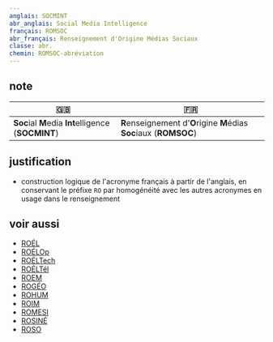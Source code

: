 ```yaml
---
anglais: SOCMINT
abr_anglais: Social Media Intelligence
français: ROMSOC
abr_français: Renseignement d'Origine Médias Sociaux
classe: abr.
chemin: ROMSOC-abréviation
---
```

## note

🇬🇧 | 🇫🇷
---|---
**Soc**ial **M**edia **Int**elligence (**SOCMINT**) | **R**enseignement d'**O**rigine **M**édias **Soc**iaux (**ROMSOC**)

## justification

- construction logique de l'acronyme français à partir de l'anglais, en conservant le préfixe `RO` par homogénéité avec les autres acronymes en usage dans le renseignement

## voir aussi

- [ROÉL](ROÉL-abréviation.html)
- [ROÉLOp](ROÉLOp-abréviation.html)
- [ROÉLTech](ROÉLTech-abréviation.html)
- [ROÉLTél](ROÉLTél-abréviation.html)
- [ROEM](ROEM-abréviation.html)
- [ROGÉO](ROGÉO-abréviation.html)
- [ROHUM](ROHUM-abréviation.html)
- [ROIM](ROIM-abréviation.html)
- [ROMESI](ROMESI-abréviation.html)
- [ROSINÉ](ROSINÉ-abréviation.html)
- [ROSO](ROSO-abréviation.html)
